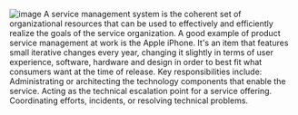 ![image](https://github.com/2100031438/21TS3108AJFSDCLUSTER55089/assets/110462236/8a2f0a19-abf3-4b33-948e-060925a487ce)
A service management system is the coherent set of organizational resources that can be used to effectively and efficiently realize the goals of the service organization.
A good example of product service management at work is the Apple iPhone. It's an item that features small iterative changes every year, changing it slightly in terms of user experience, software, hardware and design in order to best fit what consumers want at the time of release.
Key responsibilities include: Administrating or architecting the technology components that enable the service. Acting as the technical escalation point for a service offering. Coordinating efforts, incidents, or resolving technical problems.
